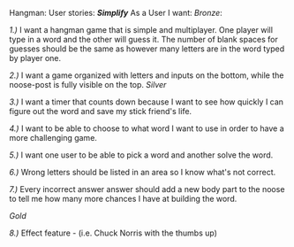 Hangman: User stories:
***Simplify***
As a User I want:
*Bronze*:

*1.)* I want a hangman game that is simple and multiplayer. One player will type in a word and the other will guess it. The number of blank spaces for guesses should be the same as however many letters are in the word typed by player one.

*2.)* I want a game organized with letters and inputs on the bottom, while the noose-post is fully visible on the top.
*Silver*

*3.)* I want a timer that counts down because I want to see how quickly I can figure out the word and save my stick friend's life.

*4.)* I want to be able to choose to what word I want to use in order to have a more challenging game.

*5.)* I want one user to be able to pick a word and another solve the word.

*6.)* Wrong letters should be listed in an area so I know what's not correct.

*7.)* Every incorrect answer answer should add a new body part to the noose to tell me how many more chances I have at building the word.

*Gold*

*8.)* Effect feature - (i.e. Chuck Norris with the thumbs up)  
